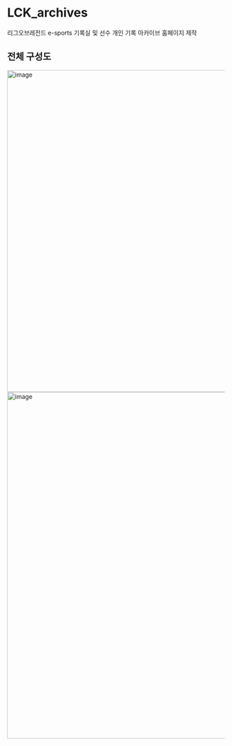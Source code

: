 # LCK_archives
리그오브레전드 e-sports 기록실 및 선수 개인 기록 아카이브 홈페이지 제작


## 전체 구성도
<img width="745" alt="image" src="https://github.com/Sonny-Kor/LCK_archives/assets/46300191/6a7d2c8c-b623-4625-b840-74b969bba861">
<img width="802" alt="image" src="https://github.com/Sonny-Kor/LCK_archives/assets/46300191/bed912f9-7528-4152-9c0c-b70a5f2c006f">
